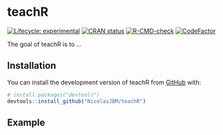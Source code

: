 
<!-- README.md is generated from README.Rmd. Please edit that file -->

# teachR

<!-- badges: start -->

[![Lifecycle:
experimental](https://img.shields.io/badge/lifecycle-experimental-orange.svg)](https://lifecycle.r-lib.org/articles/stages.html#experimental)
[![CRAN
status](https://www.r-pkg.org/badges/version/teachR)](https://CRAN.R-project.org/package=teachR)
[![R-CMD-check](https://github.com/NicolasJBM/teachR/actions/workflows/R-CMD-check.yaml/badge.svg)](https://github.com/NicolasJBM/teachR/actions/workflows/R-CMD-check.yaml)
[![CodeFactor](https://www.codefactor.io/repository/github/NicolasJBM/teachR/badge)](https://www.codefactor.io/repository/github/NicolasJBM/teachR)
<!-- badges: end -->

The goal of teachR is to …

## Installation

You can install the development version of teachR from
[GitHub](https://github.com/) with:

``` r
# install.packages("devtools")
devtools::install_github("NicolasJBM/teachR")
```

## Example
